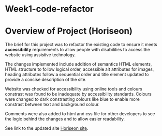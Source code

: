 # Week1-code-refactor

# Overview of Project (Horiseon)

The brief for this project was to refactor the existing code to ensure it meets **accessibility** requirements to allow people with disabilities
to access the website using assistive technology. 

The changes implemented include addition of semantics HTML elements, HTML structure to follow logical order, accessible alt attributes for images,
heading attributes follow a sequential order and title element updated to provide a concise description of the site.

Website was checked for accessibility using online tools and colours constrast was found to be inadequate by accessibility standards. Colours were
changed to dark constrasting colours like blue to enable more constrast between text and background colour.

Comments were also added to html and css file for other developers to see the logic behind the changes and to allow easier readability.


See link to the updated site [Horiseon site](https://petergryllis.github.io/Week1-code-refactor/).

